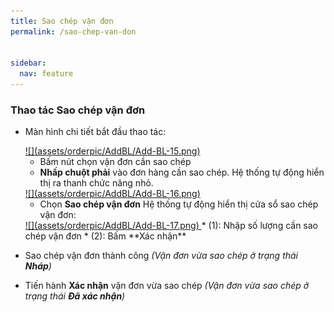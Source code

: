 ```yaml
---
title: Sao chép vận đơn
permalink: /sao-chep-van-don


sidebar:
  nav: feature
---
```


### Thao tác Sao chép vận đơn ###

* Màn hình chi tiết bắt đầu thao tác:

     <a href='assets/orderpic/AddBL/Add-BL-15.png'>
          ![](assets/orderpic/AddBL/Add-BL-15.png)
     </a>

     * Bấm nút chọn vận đơn cần sao chép
     * **Nhấp chuột phải** vào đơn hàng cần sao chép. Hệ thống tự động hiển thị ra thanh chức năng nhỏ.

     <a href='assets/orderpic/AddBL/Add-BL-16.png'>
          ![](assets/orderpic/AddBL/Add-BL-16.png)
     </a>

     * Chọn **Sao chép vận đơn**
     Hệ thống tự động hiển thị cửa sổ sao chép vận đơn:

     <a href='assets/orderpic/AddBL/Add-BL-17.png'>
          ![](assets/orderpic/AddBL/Add-BL-17.png)
     </a>
     * (1): Nhập số lượng cần sao chép vận đơn
     * (2): Bấm **Xác nhận**    

* Sao chép vận đơn thành công *(Vận đơn vừa sao chép ở trạng thái **Nháp**)*
* Tiến hành **Xác nhận** vận đơn vừa sao chép *(Vận đơn vừa sao chép ở trạng thái **Đã xác nhận**)*



    


